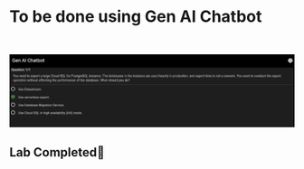 # **To be done using Gen AI Chatbot**

&nbsp;

![Database Engineer](<Database Engineer.png>)

## Lab Completed🎉
